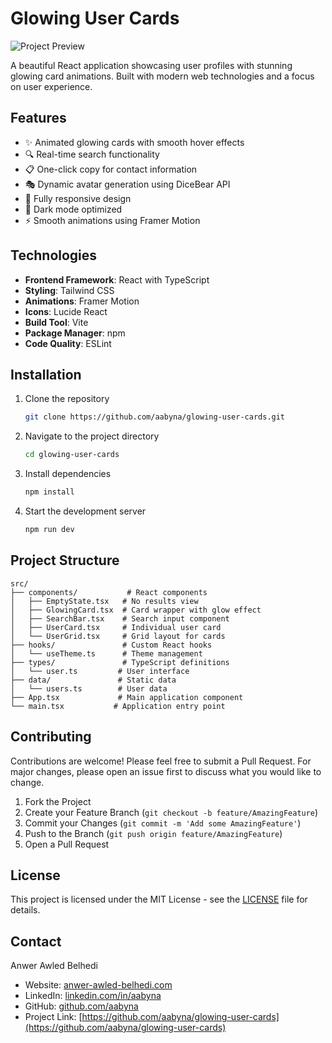 # Glowing User Cards

![Project Preview](https://i.imgur.com/CnFpxYe.png)

A beautiful React application showcasing user profiles with stunning glowing card animations. Built with modern web technologies and a focus on user experience.

## Features

- ✨ Animated glowing cards with smooth hover effects
- 🔍 Real-time search functionality
- 📋 One-click copy for contact information
- 🎭 Dynamic avatar generation using DiceBear API
- 📱 Fully responsive design
- 🌙 Dark mode optimized
- ⚡ Smooth animations using Framer Motion

## Technologies

- **Frontend Framework**: React with TypeScript
- **Styling**: Tailwind CSS
- **Animations**: Framer Motion
- **Icons**: Lucide React
- **Build Tool**: Vite
- **Package Manager**: npm
- **Code Quality**: ESLint

## Installation

1. Clone the repository
   ```bash
   git clone https://github.com/aabyna/glowing-user-cards.git
   ```

2. Navigate to the project directory
   ```bash
   cd glowing-user-cards
   ```

3. Install dependencies
   ```bash
   npm install
   ```

4. Start the development server
   ```bash
   npm run dev
   ```

## Project Structure

```
src/
├── components/           # React components
│   ├── EmptyState.tsx   # No results view
│   ├── GlowingCard.tsx  # Card wrapper with glow effect
│   ├── SearchBar.tsx    # Search input component
│   ├── UserCard.tsx     # Individual user card
│   └── UserGrid.tsx     # Grid layout for cards
├── hooks/               # Custom React hooks
│   └── useTheme.ts      # Theme management
├── types/               # TypeScript definitions
│   └── user.ts         # User interface
├── data/               # Static data
│   └── users.ts        # User data
├── App.tsx             # Main application component
└── main.tsx           # Application entry point
```

## Contributing

Contributions are welcome! Please feel free to submit a Pull Request. For major changes, please open an issue first to discuss what you would like to change.

1. Fork the Project
2. Create your Feature Branch (`git checkout -b feature/AmazingFeature`)
3. Commit your Changes (`git commit -m 'Add some AmazingFeature'`)
4. Push to the Branch (`git push origin feature/AmazingFeature`)
5. Open a Pull Request

## License

This project is licensed under the MIT License - see the [LICENSE](LICENSE) file for details.

## Contact

Anwer Awled Belhedi

- Website: [anwer-awled-belhedi.com](https://anwer-awled-belhedi.com)
- LinkedIn: [linkedin.com/in/aabyna](https://linkedin.com/in/aabyna)
- GitHub: [github.com/aabyna](https://github.com/aabyna)
- Project Link: [https://github.com/aabyna/glowing-user-cards](https://github.com/aabyna/glowing-user-cards)